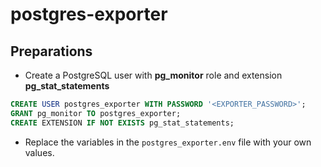 # postgres-exporter

## Preparations

- Create a PostgreSQL user with **pg_monitor** role and extension **pg_stat_statements**
```sql
CREATE USER postgres_exporter WITH PASSWORD '<EXPORTER_PASSWORD>';
GRANT pg_monitor TO postgres_exporter;
CREATE EXTENSION IF NOT EXISTS pg_stat_statements;
```

- Replace the variables in the `postgres_exporter.env` file with your own values.
